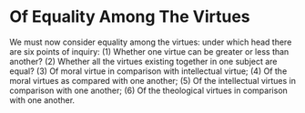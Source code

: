 # Of Equality Among The Virtues

We must now consider equality among the virtues: under which head there are six points of inquiry:
(1) Whether one virtue can be greater or less than another?
(2) Whether all the virtues existing together in one subject are equal?
(3) Of moral virtue in comparison with intellectual virtue;
(4) Of the moral virtues as compared with one another;
(5) Of the intellectual virtues in comparison with one another;
(6) Of the theological virtues in comparison with one another.